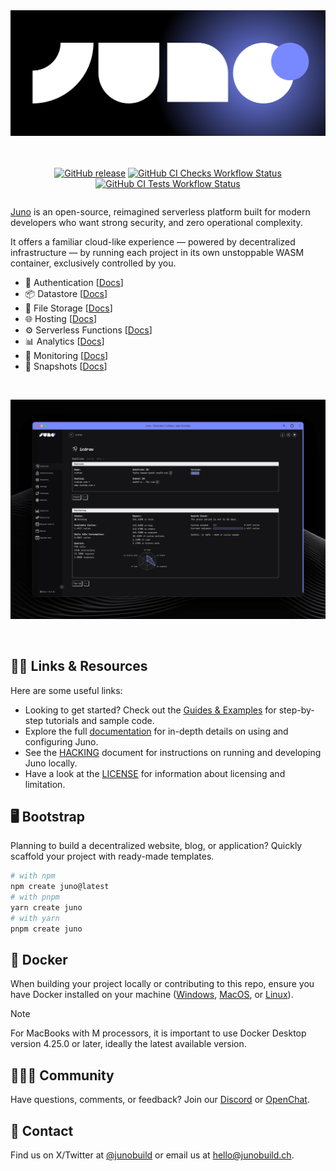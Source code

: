 <div align="center" style="display:flex;flex-direction:column;">
  <a href="https://juno.build/">
    <img src="https://github.com/junobuild/juno/raw/main/src/frontend/static/images/juno_logo.png" width="100%" alt="Juno" role="presentation"/>
  </a>

  <br />
  <br />

[![GitHub release](https://img.shields.io/github/release/junobuild/juno/all?logo=GitHub&style=flat-square&color=7888ff)](https://github.com/junobuild/juno/releases/latest)
[![GitHub CI Checks Workflow Status](https://img.shields.io/github/actions/workflow/status/junobuild/juno/checks.yml?logo=github&label=CI%20checks&style=flat-square)](https://github.com/junobuild/juno/actions/workflows/checks.yml)
[![GitHub CI Tests Workflow Status](https://img.shields.io/github/actions/workflow/status/junobuild/juno/tests.yml?logo=github&label=CI%20tests&style=flat-square)](https://github.com/junobuild/juno/actions/workflows/tests.yml)

</div>

[Juno] is an open-source, reimagined serverless platform built for modern developers who want strong security, and zero operational complexity.

It offers a familiar cloud-like experience — powered by decentralized infrastructure — by running each project in its own unstoppable WASM container, exclusively controlled by you.

- 🔑 Authentication [[Docs](https://juno.build/docs/build/authentication)]
- 📦 Datastore [[Docs](https://juno.build/docs/build/datastore)]
- 📂 File Storage [[Docs](https://juno.build/docs/build/storage)]
- 🌐 Hosting [[Docs](https://juno.build/docs/build/hosting)]
- ⚙️ Serverless Functions [[Docs](https://juno.build/docs/build/functions)]
- 📊 Analytics [[Docs](https://juno.build/docs/build/analytics)]
- 👀 Monitoring [[Docs](https://juno.build/docs/management/monitoring)]
- 💾 Snapshots [[Docs](https://juno.build/docs/management/snapshots)]

<br />

![A screenshot of the Juno Console](./src/frontend/static/images/console_screenshot.png)

<br />

## 💁‍♂️️ Links & Resources

Here are some useful links:

- Looking to get started? Check out the [Guides & Examples](https://juno.build/docs/category/guides-and-examples) for step-by-step tutorials and sample code.
- Explore the full [documentation](https://juno.build) for in-depth details on using and configuring Juno.
- See the [HACKING](HACKING.md) document for instructions on running and developing Juno locally.
- Have a look at the [LICENSE](LICENSE.md) for information about licensing and limitation.

## 🖥️ Bootstrap

Planning to build a decentralized website, blog, or application? Quickly scaffold your project with ready-made templates.

```bash
# with npm
npm create juno@latest
# with pnpm
yarn create juno
# with yarn
pnpm create juno
```

## 🐳 Docker

When building your project locally or contributing to this repo, ensure you have Docker installed on your machine ([Windows](https://docs.docker.com/desktop/install/windows-install/), [MacOS](https://docs.docker.com/desktop/install/mac-install/), or [Linux](https://docs.docker.com/desktop/install/linux-install/)).

> [!NOTE]
> For MacBooks with M processors, it is important to use Docker Desktop version 4.25.0 or later, ideally the latest available version.

## 🧑‍🤝‍🧑 Community

Have questions, comments, or feedback? Join our [Discord](https://discord.gg/wHZ57Z2RAG) or [OpenChat](https://oc.app/community/vxgpi-nqaaa-aaaar-ar4lq-cai/?ref=xanzv-uaaaa-aaaaf-aneba-cai).

## 💬 Contact

Find us on X/Twitter at [@junobuild](https://twitter.com/junobuild) or email us at [hello@junobuild.ch](mailto://hello@junobuild.ch).

[juno]: https://juno.build

